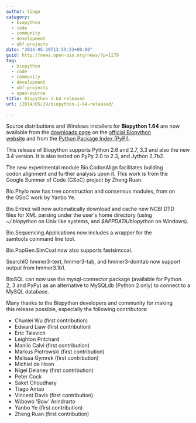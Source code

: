 ```yaml
---
author: tiago
category:
  - biopython
  - code
  - community
  - development
  - obf-projects
date: "2014-05-29T13:55:23+00:00"
guid: http://news.open-bio.org/news/?p=1179
tag:
  - biopython
  - code
  - community
  - development
  - obf-projects
  - open-source
title: Biopython 1.64 released
url: /2014/05/29/biopython-1-64-released/

---
```

Source distributions and Windows installers for **Biopython 1.64** are now available from the [downloads page](http://biopython.org/wiki/Download "Biopython Downloads") on the [official Biopython website](http://biopython.org/ "Biopython website") and from the [Python Package Index (PyPI)](https://pypi.python.org/pypi/biopython).

This release of Biopython supports Python 2.6 and 2.7, 3.3 and also the new 3.4 version. It is also tested on PyPy 2.0 to 2.3, and Jython 2.7b2.

The new experimental module Bio.CodonAlign facilitates building codon alignment and further analysis upon it. This work is from the Google Summer of Code (GSoC) project by Zheng Ruan.

Bio.Phylo now has tree construction and consensus modules, from on the GSoC work by Yanbo Ye.

Bio.Entrez will now automatically download and cache new NCBI DTD files for XML parsing under the user's home directory (using _~/.biopython_ on Unix like systems, and _$APPDATA/biopython_ on Windows).

Bio.Sequencing.Applications now includes a wrapper for the samtools command line tool.

Bio.PopGen.SimCoal now also supports fastsimcoal.

SearchIO hmmer3-text, hmmer3-tab, and hmmer3-domtab now support output from hmmer3.1b1.

BioSQL can now use the mysql-connector package (available for Python 2, 3 and PyPy) as an alternative to MySQLdb (Python 2 only) to connect to a MySQL database.

Many thanks to the Biopython developers and community for making this release possible, especially the following contributors:

- Chunlei Wu (first contribution)
- Edward Liaw (first contribution)
- Eric Talevich
- Leighton Pritchard
- Manlio Calvi (first contribution)
- Markus Piotrowski (first contribution)
- Melissa Gymrek (first contribution)
- Michiel de Hoon
- Nigel Delaney (first contribution)
- Peter Cock
- Saket Choudhary
- Tiago Antao
- Vincent Davis (first contribution)
- Wibowo 'Bow' Arindrarto
- Yanbo Ye (first contribution)
- Zheng Ruan (first contribution)
